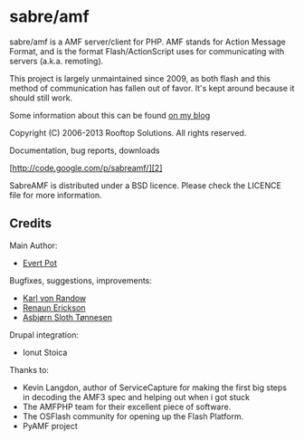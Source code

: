 sabre/amf
=========

sabre/amf is a AMF server/client for PHP. AMF stands for Action Message Format,
and is the format Flash/ActionScript uses for communicating with servers
(a.k.a. remoting).

This project is largely unmaintained since 2009, as both flash and this method
of communication has fallen out of favor. It's kept around because it should
still work.

Some information about this can be found [on my blog][1]

Copyright (C) 2006-2013 Rooftop Solutions. All rights reserved.

Documentation, bug reports, downloads

[http://code.google.com/p/sabreamf/][2]

SabreAMF is distributed under a BSD licence. Please check the LICENCE file for more information.

Credits
-------

Main Author:
* [Evert Pot][3]

Bugfixes, suggestions, improvements:
* [Karl von Randow][4]
* [Renaun Erickson][5]
* [Asbjørn Sloth Tønnesen][6]

Drupal integration:
* Ionut Stoica

Thanks to:
* Kevin Langdon, author of ServiceCapture for making the first big steps in decoding the AMF3 spec and helping out when i got stuck
* The AMFPHP team for their excellent piece of software.
* The OSFlash community for opening up the Flash Platform.
* PyAMF project

[1]: http://evertpot.com/throwing-in-the-towel-with-sabreamf-and-dropbox-php-lib/
[2]: http://code.google.com/p/sabreamf/
[3]: http://evertpot.com/
[4]: http://xk72.com/blog
[5]: http://renaun.com/blog
[6]: http://lila.io
